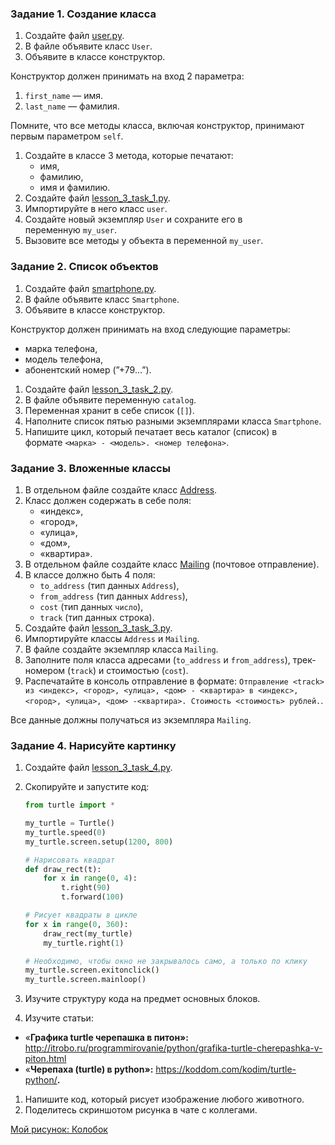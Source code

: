 ### **Задание 1. Создание класса**

1. Создайте файл [user.py](https://github.com/mranolegprivate/skypro/blob/main/auto_python/lesson_3/user.py "user.py").
2. В файле объявите класс `User`.
3. Объявите в классе конструктор.

Конструктор должен принимать на вход 2 параметра:

1. `first_name` — имя.
2. `last_name` — фамилия.

Помните, что все методы класса, включая конструктор, принимают первым параметром `self`.

1. Создайте в классе 3 метода, которые печатают:
    - имя,
    - фамилию,
    - имя и фамилию.
2. Создайте файл [lesson_3_task_1.py](https://github.com/mranolegprivate/skypro/blob/main/auto_python/lesson_3/lesson_3_task_1.py 'lesson_3_task_1.py').
3. Импортируйте в него класс `user`.
4. Создайте новый экземпляр `User` и сохраните его в переменную `my_user`.
5. Вызовите все методы у объекта в переменной `my_user`.

### **Задание 2. Список объектов**

1. Создайте файл [smartphone.py](https://github.com/mranolegprivate/skypro/blob/main/auto_python/lesson_3/smartphone.py 'smartphone.py').
2. В файле объявите класс `Smartphone`.
3. Объявите в классе конструктор.

Конструктор должен принимать на вход следующие параметры:

- марка телефона,
- модель телефона,
- абонентский номер (”+79…”).
1. Создайте файл [lesson_3_task_2.py](https://github.com/mranolegprivate/skypro/blob/main/auto_python/lesson_3/lesson_3_task_2.py 'lesson_3_task_2.py').
2. В файле объявите переменную `catalog`.
3. Переменная хранит в себе список (`[]`).
4. Наполните список пятью разными экземплярами класса `Smartphone`.
5. Напишите цикл, который печатает весь каталог (список) в формате `<марка> - <модель>. <номер телефона>`.

### **Задание 3. Вложенные классы**

1. В отдельном файле создайте класс [Address](https://github.com/mranolegprivate/skypro/blob/main/auto_python/lesson_3/address.py 'Address').
2. Класс должен содержать в себе поля:
    - «индекс»,
    - «город»,
    - «улица»,
    - «дом»,
    - «квартира».
3. В отдельном файле создайте класс [Mailing](https://github.com/mranolegprivate/skypro/blob/main/auto_python/lesson_3/mailing.py 'Mailing') (почтовое отправление).
4. В классе должно быть 4 поля:
    - `to_address` (тип данных `Address`),
    - `from_address` (тип данных `Address`),
    - `cost` (тип данных `число`),
    - `track` (тип данных строка).
5. Создайте файл [lesson_3_task_3.py](https://github.com/mranolegprivate/skypro/blob/main/auto_python/lesson_3/lesson_3_task_3.py 'lesson_3_task_3.py').
6. Импортируйте классы `Address` и `Mailing`.
7. В файле создайте экземпляр класса `Mailing`.
8. Заполните поля класса адресами (`to_address` и `from_address`), трек-номером (`track`) и стоимостью (`cost`).
9. Распечатайте в консоль отправление в формате: `Отправление <track> из <индекс>, <город>, <улица>, <дом> - <квартира> в <индекс>, <город>, <улица>, <дом> -<квартира>. Стоимость <стоимость> рублей.`.

Все данные должны получаться из экземпляра `Mailing`.

### **Задание 4. Нарисуйте картинку**

1. Создайте файл [lesson_3_task_4.py](https://github.com/mranolegprivate/skypro/blob/main/auto_python/lesson_3/lesson_3_task_4.py 'lesson_3_task_4.py').
2. Скопируйте и запустите код:
    
    ```python
    from turtle import *
    
    my_turtle = Turtle()
    my_turtle.speed(0)
    my_turtle.screen.setup(1200, 800)
    
    # Нарисовать квадрат
    def draw_rect(t):
        for x in range(0, 4):
            t.right(90)
            t.forward(100)
    
    # Рисует квадраты в цикле
    for x in range(0, 360):
        draw_rect(my_turtle)
        my_turtle.right(1)
    
    # Необходимо, чтобы окно не закрывалось само, а только по клику
    my_turtle.screen.exitonclick()
    my_turtle.screen.mainloop()
    
    ```
    
3. Изучите структуру кода  на предмет основных блоков.
4. Изучите статьи:
- «**Графика turtle черепашка в питон»:**  http://itrobo.ru/programmirovanie/python/grafika-turtle-cherepashka-v-piton.html
- «****Черепаха (turtle) в python»:**** https://koddom.com/kodim/turtle-python/****.****
1. Напишите код, который рисует изображение любого животного.
2. Поделитесь скриншотом рисунка в чате с коллегами.

[Мой рисунок: Колобок](https://github.com/mranolegprivate/skypro/blob/main/auto_python/lesson_3/animal.py 'Колобок')




